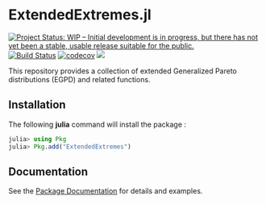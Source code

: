# ExtendedExtremes.jl

[![Project Status: WIP – Initial development is in progress, but there has not yet been a stable, usable release suitable for the public.](https://www.repostatus.org/badges/latest/wip.svg)](https://www.repostatus.org/#wip)
[![Build Status](https://app.travis-ci.com/houton199/ExtendedExtremes.jl.svg?branch=master)](https://app.travis-ci.com/houton199/ExtendedExtremes.jl)
[![codecov](https://codecov.io/gh/houton199/ExtendedExtremes.jl/branch/master/graph/badge.svg?token=7UGVMF0ENE)](https://codecov.io/gh/houton199/ExtendedExtremes.jl)
[![](https://img.shields.io/badge/docs-dev-blue.svg)](https://juliaextremes.github.io/ExtendedExtremes.jl/dev/)

This repository provides a collection of extended Generalized Pareto distributions (EGPD) and related functions. 

## Installation

The following **julia** command will install the package :

```julia
julia> using Pkg
julia> Pkg.add("ExtendedExtremes")
```

## Documentation 

See the [Package Documentation](https://juliaextremes.github.io/ExtendedExtremes.jl/dev/) for details and examples.
